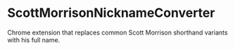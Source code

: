 # ScottMorrisonNicknameConverter
Chrome extension that replaces common Scott Morrison shorthand variants with his full name.
